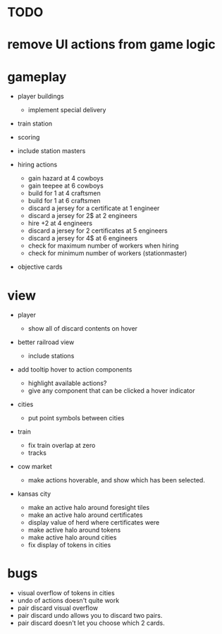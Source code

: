 # TODO

# remove UI actions from game logic

# gameplay

- player buildings

  - implement special delivery

- train station
- scoring
- include station masters

- hiring actions
  - gain hazard at 4 cowboys
  - gain teepee at 6 cowboys
  - build for 1 at 4 craftsmen
  - build for 1 at 6 craftsmen
  - discard a jersey for a certificate at 1 engineer
  - discard a jersey for 2\$ at 2 engineers
  - hire +2 at 4 engineers
  - discard a jersey for 2 certificates at 5 engineers
  - discard a jersey for 4\$ at 6 engineers
  - check for maximum number of workers when hiring
  - check for minimum number of workers (stationmaster)

- objective cards

# view

- player
  - show all of discard contents on hover
- better railroad view
  - include stations
- add tooltip hover to action components
  - highlight available actions?
  - give any component that can be clicked a hover indicator
- cities
  - put point symbols between cities
- train
  - fix train overlap at zero
  - tracks
- cow market

  - make actions hoverable, and show which has been selected.

- kansas city
  - make an active halo around foresight tiles
  - make an active halo around certificates
  - display value of herd where certificates were
  - make active halo around tokens
  - make active halo around cities
  - fix display of tokens in cities

# bugs

- visual overflow of tokens in cities
- undo of actions doesn't quite work
- pair discard visual overflow
- pair discard undo allows you to discard two pairs.
- pair discard doesn't let you choose which 2 cards.
